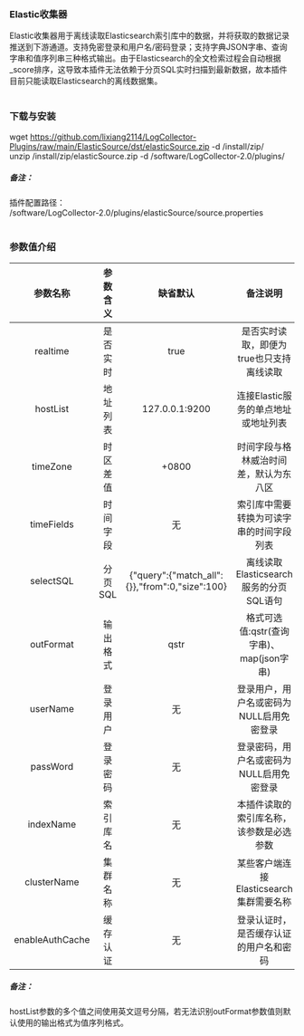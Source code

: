 ### Elastic收集器  
Elastic收集器用于离线读取Elasticsearch索引库中的数据，并将获取的数据记录推送到下游通道。支持免密登录和用户名/密码登录；支持字典JSON字串、查询字串和值序列串三种格式输出。由于Elasticsearch的全文检索过程会自动根据_score排序，这导致本插件无法依赖于分页SQL实时扫描到最新数据，故本插件目前只能读取Elasticsearch的离线数据集。  
​      

### 下载与安装  
wget https://github.com/lixiang2114/LogCollector-Plugins/raw/main/ElasticSource/dst/elasticSource.zip -d /install/zip/  
unzip  /install/zip/elasticSource.zip -d /software/LogCollector-2.0/plugins/    

##### 备注：  
插件配置路径：  
 /software/LogCollector-2.0/plugins/elasticSource/source.properties  
​      

### 参数值介绍  
|参数名称|参数含义|缺省默认|备注说明|
|:-----:|:-------:|:-------:|:-------:|
|realtime|是否实时|true|是否实时读取，即便为true也只支持离线读取|
|hostList|地址列表|127.0.0.1:9200|连接Elastic服务的单点地址或地址列表|
|timeZone|时区差值|+0800|时间字段与格林威治时间差，默认为东八区|
|timeFields|时间字段|无|索引库中需要转换为可读字串的时间字段列表|
|selectSQL|分页SQL|{"query":{"match_all":{}},"from":0,"size":100}|离线读取Elasticsearch服务的分页SQL语句|
|outFormat|输出格式|qstr|格式可选值:qstr(查询字串)、map(json字串)|
|userName|登录用户|无|登录用户，用户名或密码为NULL启用免密登录|
|passWord|登录密码|无|登录密码，用户名或密码为NULL启用免密登录|
|indexName|索引库名|无|本插件读取的索引库名称，该参数是必选参数|
|clusterName|集群名称|无|某些客户端连接Elasticsearch集群需要名称|
|enableAuthCache|缓存认证|无|登录认证时，是否缓存认证的用户名和密码|
##### 备注：  
hostList参数的多个值之间使用英文逗号分隔，若无法识别outFormat参数值则默认使用的输出格式为值序列格式。  